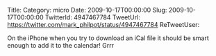 Title: 
Category: micro
Date: 2009-10-17T00:00:00
Slug: 2009-10-17T00:00:00
TwitterId: 4947467784
TweetUrl: https://twitter.com/mark_philpot/status/4947467784
ReTweetUser: 

On the iPhone when you try to download an iCal file it should be smart enough to add it to the calendar!  Grrr